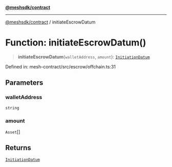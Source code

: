 [**@meshsdk/contract**](../README.md)

***

[@meshsdk/contract](../globals.md) / initiateEscrowDatum

# Function: initiateEscrowDatum()

> **initiateEscrowDatum**(`walletAddress`, `amount`): [`InitiationDatum`](../type-aliases/InitiationDatum.md)

Defined in: mesh-contract/src/escrow/offchain.ts:31

## Parameters

### walletAddress

`string`

### amount

`Asset`[]

## Returns

[`InitiationDatum`](../type-aliases/InitiationDatum.md)
